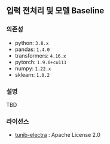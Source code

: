 ## 입력 전처리 및 모델 Baseline

### 의존성

- python: `3.8.x`
- pandas: `1.4.0`
- transformers: `4.16.x`
- pytorch: `1.9.0+cu111`
- numpy: `1.22.x`
- sklearn: `1.0.2`  

### 설명

TBD

### 라이선스 

- [tunib-electra](https://github.com/tunib-ai/tunib-electra) : Apache License 2.0

